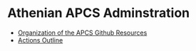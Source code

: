 # Athenian APCS Adminstration

* [Organization of the APCS Github Resources](organization.md)
* [Actions Outline](actions.md)
